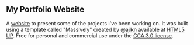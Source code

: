 ## My Portfolio Website

A <a href="https://mgtezak.github.io/" target="_blank" rel="noopener noreferrer">website</a> to present some of the projects I've been working on. 
It was built using a template called "Massively" created by
<a href="https://aj.lkn.io/" target="_blank" rel="noopener noreferrer">@ajlkn</a>
available at
<a href="https://html5up.net" target="_blank" rel="noopener noreferrer">HTML5 UP</a>. 
Free for personal and commercial use under the
<a href="https://html5up.net/license" target="_blank" rel="noopener noreferrer">CCA 3.0 license</a>.
